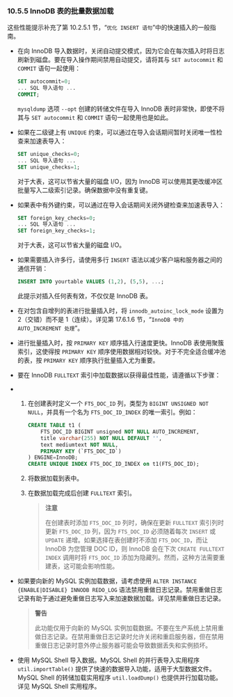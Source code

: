 ### 10.5.5 InnoDB 表的批量数据加载

这些性能提示补充了第 10.2.5.1 节，“`优化 INSERT 语句`”中的快速插入的一般指南。

- 在向 InnoDB 导入数据时，关闭自动提交模式，因为它会在每次插入时将日志刷新到磁盘。要在导入操作期间禁用自动提交，请将其与 `SET autocommit` 和 `COMMIT` 语句一起使用：

  ```sql
  SET autocommit=0;
  ... SQL 导入语句 ...
  COMMIT;
  ```

  `mysqldump` 选项 `--opt` 创建的转储文件在导入 InnoDB 表时非常快，即使不将其与 `SET autocommit` 和 `COMMIT` 语句一起使用也是如此。

- 如果在二级键上有 `UNIQUE` 约束，可以通过在导入会话期间暂时关闭唯一性检查来加速表导入：

  ```sql
  SET unique_checks=0;
  ... SQL 导入语句 ...
  SET unique_checks=1;
  ```

  对于大表，这可以节省大量的磁盘 I/O，因为 InnoDB 可以使用其更改缓冲区批量写入二级索引记录。确保数据中没有重复键。

- 如果表中有外键约束，可以通过在导入会话期间关闭外键检查来加速表导入：

  ```sql
  SET foreign_key_checks=0;
  ... SQL 导入语句 ...
  SET foreign_key_checks=1;
  ```

  对于大表，这可以节省大量的磁盘 I/O。

- 如果需要插入许多行，请使用多行 `INSERT` 语法以减少客户端和服务器之间的通信开销：

  ```sql
  INSERT INTO yourtable VALUES (1,2), (5,5), ...;
  ```

  此提示对插入任何表有效，不仅仅是 InnoDB 表。

- 在对包含自增列的表进行批量插入时，将 `innodb_autoinc_lock_mode` 设置为 2（交错）而不是 1（连续）。详见第 17.6.1.6 节，“`InnoDB 中的 AUTO_INCREMENT 处理`”。

- 进行批量插入时，按 `PRIMARY KEY` 顺序插入行速度更快。InnoDB 表使用聚簇索引，这使得按 `PRIMARY KEY` 顺序使用数据相对较快。对于不完全适合缓冲池的表，按 `PRIMARY KEY` 顺序执行批量插入尤为重要。

- 要在 InnoDB `FULLTEXT` 索引中加载数据以获得最佳性能，请遵循以下步骤：

- 1. 在创建表时定义一个 `FTS_DOC_ID` 列，类型为 `BIGINT UNSIGNED NOT NULL`，并具有一个名为 `FTS_DOC_ID_INDEX` 的唯一索引。例如：

      ```sql
      CREATE TABLE t1 (
          FTS_DOC_ID BIGINT unsigned NOT NULL AUTO_INCREMENT,
          title varchar(255) NOT NULL DEFAULT '',
          text mediumtext NOT NULL,
          PRIMARY KEY (`FTS_DOC_ID`)
      ) ENGINE=InnoDB;
      CREATE UNIQUE INDEX FTS_DOC_ID_INDEX on t1(FTS_DOC_ID);
      ```

  2. 将数据加载到表中。
  3. 在数据加载完成后创建 `FULLTEXT` 索引。

      > **注意**
      >
      > 在创建表时添加 `FTS_DOC_ID` 列时，确保在更新 `FULLTEXT` 索引列时更新 `FTS_DOC_ID` 列，因为 `FTS_DOC_ID` 必须随着每次 `INSERT` 或 `UPDATE` 递增。如果选择在表创建时不添加 `FTS_DOC_ID`，而让 InnoDB 为您管理 DOC ID，则 InnoDB 会在下次 `CREATE FULLTEXT INDEX` 调用时将 `FTS_DOC_ID` 添加为隐藏列。然而，这种方法需要重建表，这可能会影响性能。

- 如果要向新的 MySQL 实例加载数据，请考虑使用 `ALTER INSTANCE {ENABLE|DISABLE} INNODB REDO_LOG` 语法禁用重做日志记录。禁用重做日志记录有助于通过避免重做日志写入来加速数据加载。详见禁用重做日志记录。

    > **警告**
    >
    > 此功能仅用于向新的 MySQL 实例加载数据。不要在生产系统上禁用重做日志记录。在禁用重做日志记录时允许关闭和重启服务器，但在禁用重做日志记录时意外停止服务器可能会导致数据丢失和实例损坏。

- 使用 MySQL Shell 导入数据。MySQL Shell 的并行表导入实用程序 `util.importTable()` 提供了快速的数据导入功能，适用于大型数据文件。MySQL Shell 的转储加载实用程序 `util.loadDump()` 也提供并行加载功能。详见 MySQL Shell 实用程序。